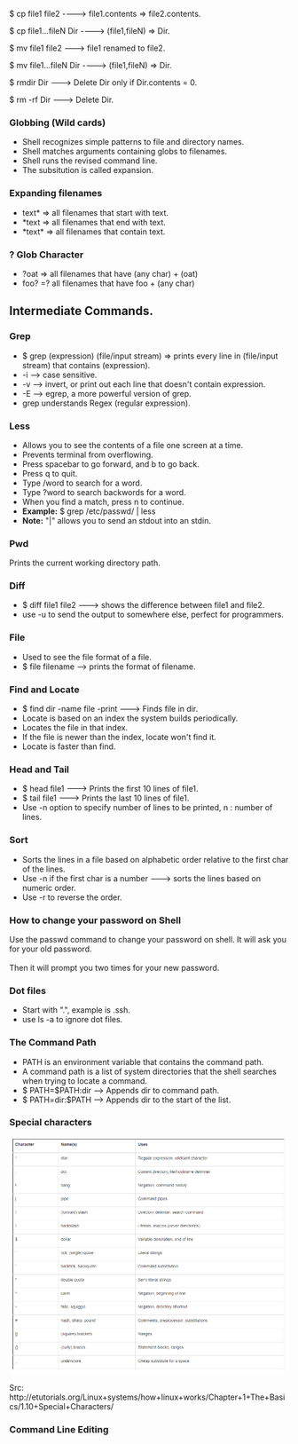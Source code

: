 

<p>$ cp file1 file2 ----> file1.contents => file2.contents.</p>
<p>$ cp file1...fileN Dir ----> (file1,fileN) => Dir.</p>
<p>$ mv file1 file2 ---> file1 renamed to file2.</p>
<p>$ mv file1...fileN Dir ----> (file1,fileN) => Dir.</p>
<p>$ rmdir Dir ---> Delete Dir only if Dir.contents = 0.</p>
<p>$ rm -rf Dir ---> Delete Dir.</p>

<h3>Globbing (Wild cards)</h3>

<ul>
  <li>Shell recognizes simple patterns to file and directory names.</li>
  <li>Shell matches arguments containing globs to filenames.</li>
  <li>Shell runs the revised command line.</li>
  <li>The subsitution is called expansion.</li>
</ul>

<h3>Expanding filenames</h3>

<ul>
  <li>text* => all filenames that start with text.</li>
  <li>*text => all filenames that end with text.</li>
  <li>*text* => all filenames that contain text.</li>
</ul>

<h3> ? Glob Character</h3>

<ul>
  <li>?oat => all filenames that have (any char) + (oat)</li>
  <li>foo? =? all filenames that have foo + (any char)</li>
</ul>
  
  
<h2>Intermediate Commands.</h2>

<h3>Grep</h3>

<ul>
  <li>$ grep (expression) (file/input stream) => prints every line in (file/input stream) that contains (expression).</li>
  <li>-i --> case sensitive.</li>
  <li>-v --> invert, or print out each line that doesn't contain expression.</li>
  <li>-E --> egrep, a more powerful version of grep.</li>
  <li>grep understands Regex (regular expression).</li>
</ul>

<h3>Less</h3>

<ul>
  <li>Allows you to see the contents of a file one screen at a time.</li>
  <li>Prevents terminal from overflowing.</li>
  <li>Press spacebar to go forward, and b to go back.</li>
  <li>Press q to quit.</li>
  <li>Type /word to search for a word.</li>
  <li>Type ?word to search backwords for a word.</li>
  <li>When you find a match, press n to continue.</li>
  <li><b>Example:</b> $ grep /etc/passwd/ | less</li>
  <li><b>Note:</b> "|" allows you to send an stdout into an stdin.</li>
</ul>

<h3>Pwd</h3>

<p>Prints the current working directory path.</p>

<h3>Diff</h3>

<ul>
  <li>$ diff file1 file2 ---> shows the difference between file1 and file2.</li>
  <li>use -u to send the output to somewhere else, perfect for programmers.</li>
</ul>

<h3>File</h3>

<ul>
  <li>Used to see the file format of a file.</li>
  <li>$ file filename --> prints the format of filename.</li>
</ul>

<h3>Find and Locate</h3>

<ul>
  <li>$ find dir -name file -print ---> Finds file in dir.</li>
  <li>Locate is based on an index the system builds periodically.</li>
  <li>Locates the file in that index.</li>
  <li>If the file is newer than the index, locate won't find it.</li>
  <li>Locate is faster than find.</li>
</ul>

<h3>Head and Tail</h3>

<ul>
  <li>$ head file1 ---> Prints the first 10 lines of file1.</li>
  <li>$ tail file1 ---> Prints the last 10 lines of file1.</li>
  <li>Use -n option to specify number of lines to be printed, n : number of lines.</li>
</ul>

<h3>Sort</h3>

<ul>
  <li>Sorts the lines in a file based on alphabetic order relative to the first char of the lines.</li>
  <li>Use -n if the first char is a number ---> sorts the lines based on numeric order.</li>
  <li>Use -r to reverse the order.</li>
</ul>

<h3>How to change your password on Shell</h3>

<p>Use the passwd command to change your password on shell. It will ask you for your old password.<br></br>Then it will prompt you two times for your new password.</p>

<h3>Dot files</h3>

<ul>
  <li>Start with ".", example is .ssh.</li>
  <li>use ls -a to ignore dot files.</li>
</ul>

<h3>The Command Path</h3>

<ul>
  <li>PATH is an environment variable that contains the command path.</li>
  <li>A command path is a list of system directories that the shell searches when trying to locate a command.</li>
  <li>$ PATH=$PATH:dir --> Appends dir to command path.</li>
  <li>$ PATH=dir:$PATH --> Appends dir to the start of the list.</li>
</ul>

<h3>Special characters</h3>

![Image of all the special characters.](https://github.com/HypeByte/My-Linux-Notes/blob/master/Assets/Linux%20Special%20Characters.PNG)
<p>Src: <a target="http://etutorials.org/Linux+systems/how+linux+works/Chapter+1+The+Basics/1.10+Special+Characters/"> http://etutorials.org/Linux+systems/how+linux+works/Chapter+1+The+Basics/1.10+Special+Characters/</a></p>

<h3>Command Line Editing</h3>







